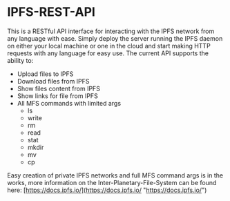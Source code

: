 # IPFS-REST-API

This is a RESTful API interface for interacting with the IPFS network from any language with ease. Simply deploy the server running the IPFS daemon on either your local machine or one in the cloud and start making HTTP requests with any language for easy use. The current API supports the ability to:

* Upload files to IPFS
* Download files from IPFS
* Show files content from IPFS
* Show links for file from IPFS
* All MFS commands with limited args
    * ls
    * write
    * rm
    * read
    * stat
    * mkdir
    * mv
    * cp

Easy creation of private IPFS networks and full MFS command args is in the works, more information on the Inter-Planetary-File-System can be found here: [https://docs.ipfs.io/](https://docs.ipfs.io/ "https://docs.ipfs.io/")
